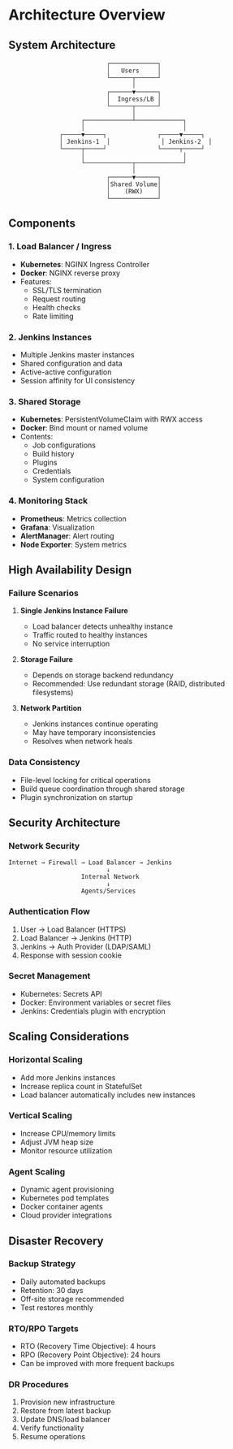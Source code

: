 # Architecture Overview

## System Architecture

```
                           ┌─────────────┐
                           │   Users     │
                           └──────┬──────┘
                                  │
                           ┌──────▼──────┐
                           │  Ingress/LB │
                           └──────┬──────┘
                                  │
                    ┌─────────────┴─────────────┐
                    │                           │
              ┌─────▼─────┐              ┌─────▼─────┐
              │ Jenkins-1  │              │ Jenkins-2  │
              └─────┬─────┘              └─────┬─────┘
                    │                           │
                    └─────────────┬─────────────┘
                                  │
                           ┌──────▼──────┐
                           │Shared Volume│
                           │    (RWX)    │
                           └─────────────┘
```

## Components

### 1. Load Balancer / Ingress
- **Kubernetes**: NGINX Ingress Controller
- **Docker**: NGINX reverse proxy
- Features:
  - SSL/TLS termination
  - Request routing
  - Health checks
  - Rate limiting

### 2. Jenkins Instances
- Multiple Jenkins master instances
- Shared configuration and data
- Active-active configuration
- Session affinity for UI consistency

### 3. Shared Storage
- **Kubernetes**: PersistentVolumeClaim with RWX access
- **Docker**: Bind mount or named volume
- Contents:
  - Job configurations
  - Build history
  - Plugins
  - Credentials
  - System configuration

### 4. Monitoring Stack
- **Prometheus**: Metrics collection
- **Grafana**: Visualization
- **AlertManager**: Alert routing
- **Node Exporter**: System metrics

## High Availability Design

### Failure Scenarios

1. **Single Jenkins Instance Failure**
   - Load balancer detects unhealthy instance
   - Traffic routed to healthy instances
   - No service interruption

2. **Storage Failure**
   - Depends on storage backend redundancy
   - Recommended: Use redundant storage (RAID, distributed filesystems)

3. **Network Partition**
   - Jenkins instances continue operating
   - May have temporary inconsistencies
   - Resolves when network heals

### Data Consistency

- File-level locking for critical operations
- Build queue coordination through shared storage
- Plugin synchronization on startup

## Security Architecture

### Network Security
```
Internet → Firewall → Load Balancer → Jenkins
                           ↓
                    Internal Network
                           ↓
                    Agents/Services
```

### Authentication Flow
1. User → Load Balancer (HTTPS)
2. Load Balancer → Jenkins (HTTP)
3. Jenkins → Auth Provider (LDAP/SAML)
4. Response with session cookie

### Secret Management
- Kubernetes: Secrets API
- Docker: Environment variables or secret files
- Jenkins: Credentials plugin with encryption

## Scaling Considerations

### Horizontal Scaling
- Add more Jenkins instances
- Increase replica count in StatefulSet
- Load balancer automatically includes new instances

### Vertical Scaling
- Increase CPU/memory limits
- Adjust JVM heap size
- Monitor resource utilization

### Agent Scaling
- Dynamic agent provisioning
- Kubernetes pod templates
- Docker container agents
- Cloud provider integrations

## Disaster Recovery

### Backup Strategy
- Daily automated backups
- Retention: 30 days
- Off-site storage recommended
- Test restores monthly

### RTO/RPO Targets
- RTO (Recovery Time Objective): 4 hours
- RPO (Recovery Point Objective): 24 hours
- Can be improved with more frequent backups

### DR Procedures
1. Provision new infrastructure
2. Restore from latest backup
3. Update DNS/load balancer
4. Verify functionality
5. Resume operations
